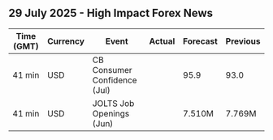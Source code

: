 ## 29 July 2025 - High Impact Forex News

| Time (GMT) | Currency | Event | Actual | Forecast | Previous |
|------|----------|-------|--------|----------|----------|
| 41 min | USD | CB Consumer Confidence (Jul) |  | 95.9 | 93.0 |
| 41 min | USD | JOLTS Job Openings (Jun) |  | 7.510M | 7.769M |
